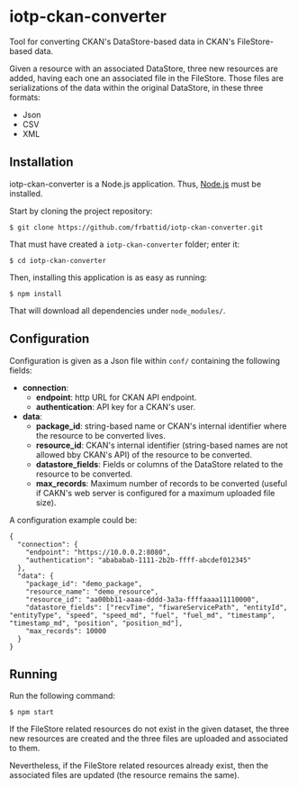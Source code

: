 # iotp-ckan-converter
Tool for converting CKAN's DataStore-based data in CKAN's FileStore-based data.

Given a resource with an associated DataStore, three new resources are added, having each one an associated file in the FileStore. Those files are serializations of the data within the original DataStore, in these three formats:

* Json
* CSV
* XML

## Installation
iotp-ckan-converter is a Node.js application. Thus, [Node.js](https://nodejs.org/en/) must be installed.

Start by cloning the project repository:

    $ git clone https://github.com/frbattid/iotp-ckan-converter.git

That must have created a `iotp-ckan-converter` folder; enter it:

    $ cd iotp-ckan-converter

Then, installing this application is as easy as running:

    $ npm install

That will download all dependencies under `node_modules/`.

## Configuration
Configuration is given as a Json file within `conf/` containing the following fields:

* <b>connection</b>:
    * <b>endpoint</b>: http URL for CKAN API endpoint.
    * <b>authentication</b>: API key for a CKAN's user.
* <b>data</b>:
    * <b>package_id</b>: string-based name or CKAN's internal identifier where the resource to be converted lives.
    * <b>resource_id</b>: CKAN's internal identifier (string-based names are not allowed bby CKAN's API) of the resource to be converted.
    * <b>datastore_fields</b>: Fields or columns of the DataStore related to the resource to be converted.
    * <b>max_records</b>: Maximum number of records to be converted (useful if CAKN's web server is configured for a maximum uploaded file size).

A configuration example could be:

```
{
  "connection": {
    "endpoint": "https://10.0.0.2:8080",
    "authentication": "abababab-1111-2b2b-ffff-abcdef012345"
  },
  "data": {
    "package_id": "demo_package",
    "resource_name": "demo_resource",
    "resource_id": "aa00bb11-aaaa-dddd-3a3a-ffffaaaa11110000",
    "datastore_fields": ["recvTime", "fiwareServicePath", "entityId", "entityType", "speed", "speed_md", "fuel", "fuel_md", "timestamp", "timestamp_md", "position", "position_md"],
    "max_records": 10000
  }
}
```

## Running
Run the following command:

    $ npm start

If the FileStore related resources do not exist in the given dataset, the three new resources are created and the three files are uploaded and associated to them.

Nevertheless, if the FileStore related resources already exist, then the associated files are updated (the resource remains the same).

